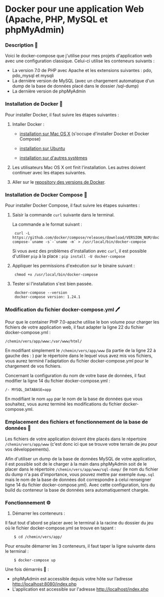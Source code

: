 
# Docker pour une application Web (Apache, PHP, MySQL et phpMyAdmin)

### Description 🧐

Voici le docker-compose que j'utilise pour mes projets d'application web avec une configuration classique. Celui-ci utilise les conteneurs suivants :

 - La version 7.0 de PHP avec Apache et les extensions suivantes : pdo, pdo_mysql et mysqli
 - La dernière version de MySQL (avec un chargement automatique d'un dump de la base de données placé dans le dossier /sql-dump)
 - La dernière version de phpMyAdmin

 
### Installation de Docker 🐳 

Pour installer Docker, il faut suivre les étapes suivantes :

1. Intaller Docker :

     * <a href="https://docs.docker.com/installation/mac/" target="_blank">installation sur Mac OS X</a> (s'occupe d'installer Docker et Docker Compose)
     
     * <a href="https://docs.docker.com/installation/ubuntulinux/" target="_blank">installation sur Ubuntu</a>
     
     * <a href="https://docs.docker.com/installation/" target="_blank">installation sur d'autres systèmes</a>
 
2. Les utilisateurs Mac OS X ont finit l'installation. Les autres doivent continuer avec les étapes suivantes.
   
3. Aller sur le <a href="https://github.com/docker/compose/releases" target="_blank">repository des versions de Docker</a>.

### Installation de Docker Compose 🐳 

Pour installer Docker Compose, il faut suivre les étapes suivantes :

1. Saisir la commande `curl` suivante dans le terminal.

     La commande a le format suivant :

        curl -L https://github.com/docker/compose/releases/download/VERSION_NUM/docker-compose-`uname -s`-`uname -m` > /usr/local/bin/docker-compose
   
     Si vous avez des problèmes d'installation avec `curl`, il est possible d'utiliser `pip` à la place : `pip install -U docker-compose`
      
2. Appliquer les permissions d'exécution sur le binaire suivant :

        chmod +x /usr/local/bin/docker-compose

3. Tester si l'installation s'est bien passée.

        docker-compose --version
        docker-compose version: 1.24.1

### Modification du fichier docker-compose.yml 🖊

Pour que le container PHP 7.0-apache utilise le bon volume pour charger les fichiers de votre application web, il faut adapter la ligne 22 du fichier docker-compose.yml :

    /chemin/vers/app/www:/var/www/html/

En modifiant simplement le `/chemin/vers/app/www` (la partie de la ligne 22 à gauche des : ) par le répertoire dans le lequel vous avez mis vos fichiers, vous aurez terminé l'adaptation du fichier docker-compose.yml pour le chargement de vos fichiers.

Concernant la configuration du nom de votre base de données, il faut modifier la ligne 14 du fichier docker-compose.yml :  

    /- MYSQL_DATABASE=app

En modifiant le nom `app` par le nom de la base de données que vous souhaitez, vous aurez terminé les modifications du fichier docker-compose.yml.

### Emplacement des fichiers et fonctionnement de la base de données 🔎

Les fichiers de votre application doivent être placés dans le répertoire `/chemin/vers/app/www` (c'est donc ici que se trouve votre terrain de jeu pour vos développements).

Afin d'utiliser un dump de la base de données MySQL de votre application, il est possible soit de le charger à la main dans phpMyAdmin soit de le placer dans le répertoire `/chemin/vers/app/www/sql-dump/` (le nom du fichier du dump n'a pas d'importance, vous pouvez mettre par exemple `dump.sql` mais le nom de la base de données doit correspondre à celui renseigner ligne 14 du fichier docker-compose.yml). Avec cette configuration, lors du build du conteneur la base de données sera automatiquement chargée.

### Fonctionnement ⚙️

1. Démarrer les conteneurs :
     
Il faut tout d'abord se placer avec le terminal à la racine du dossier du jeu où le fichier docker-compose.yml se trouve en tapant :

        $ cd /chemin/vers/app/

Pour ensuite démarrer les 3 conteneurs, il faut taper la ligne suivante dans le terminal :

        $ docker-compose up

Une fois démarrés 🚀 :

 - phpMyAdmin est accessible depuis votre hôte sur l’adresse [http://localhost:8080/index.php](http://localhost:8080/index.php)
 - L'application est accessible sur l'adresse [http://localhost/index.php](http://localhost/index.php) 


